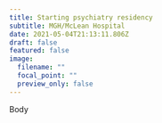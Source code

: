 ```yaml
---
title: Starting psychiatry residency
subtitle: MGH/McLean Hospital
date: 2021-05-04T21:13:11.806Z
draft: false
featured: false
image:
  filename: ""
  focal_point: ""
  preview_only: false
---
```

Body